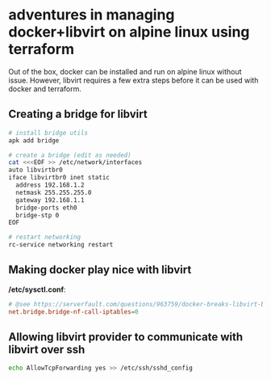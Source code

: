 # adventures in managing docker+libvirt on alpine linux using terraform

Out of the box, docker can be installed and run on alpine linux without
issue. However, libvirt requires a few extra steps before it can be
used with docker and terraform.

## Creating a bridge for libvirt

```sh
# install bridge utils
apk add bridge

# create a bridge (edit as needed)
cat <<<EOF >> /etc/network/interfaces
auto libvirtbr0
iface libvirtbr0 inet static
  address 192.168.1.2
  netmask 255.255.255.0
  gateway 192.168.1.1
  bridge-ports eth0
  bridge-stp 0
EOF

# restart networking
rc-service networking restart
```

## Making docker play nice with libvirt

**/etc/sysctl.conf**:

```conf
# @see https://serverfault.com/questions/963759/docker-breaks-libvirt-bridge-network
net.bridge.bridge-nf-call-iptables=0
```

## Allowing libvirt provider to communicate with libvirt over ssh

```sh
echo AllowTcpForwarding yes >> /etc/ssh/sshd_config
```